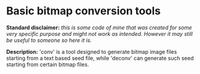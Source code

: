 # Basic bitmap conversion tools 

**Standard disclaimer:** _this is some code of mine that was created for some very specific purpose and might not work as intended. However it may still be useful to someone so here it is._

**Description:** 'conv' is a tool designed to generate bitmap image files starting from a text based seed file, while 'deconv' can generate such seed starting from certain bitmap files. 
